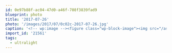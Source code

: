 ```yaml
---
id: 0e97b88f-ac04-47d0-a46f-708f3839fad9
blueprint: photo
title: '2017-07-26'
photo: '/images/2017/07/0c02c-2017-07-26.jpg'
caption: '<!-- wp:image --><figure class="wp-block-image"><img src="/assets/images/2017/07/0c02c-2017-07-26.jpg" /></figure><!-- /wp:image --><!-- wp:paragraph --><p>Putting together an #ultralight pack for some crazy overnight running adventures. Got myself a Salomon SLab Peak 20 which worked out perfectly. Everything fits, and weighs under 4kg!</p><!-- /wp:paragraph -->'
import_id: '21561'
tags:
  - ultralight
---
```

